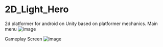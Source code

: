 # 2D_Light_Hero
2d platformer for android on Unity based on platformer mechanics.
Main menu
![image](https://github.com/stas312s/2D_Light_Hero/assets/132459202/41913b96-0707-4515-826b-4114f1594825)

Gameplay Screen
![image](https://github.com/stas312s/2D_Light_Hero/assets/132459202/039e07db-a32d-45fd-8618-54a6d6c70544)
